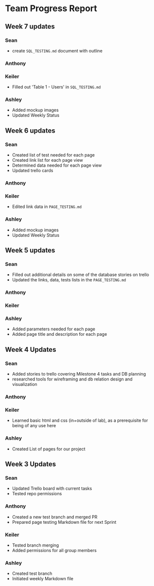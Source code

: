 # Team Progress Report

## Week 7 updates

### Sean
- create `SQL_TESTING.md` document with outline

### Anthony

### Keiler
- Filled out 'Table 1 - Users' in `SQL_TESTING.md`

### Ashley
- Added mockup images
- Updated Weekly Status

## Week 6 updates
### Sean
- Created list of test needed for each page
- Created link list for each page view
- Determined data needed for each page view
- Updated trello cards

### Anthony

### Keiler
- Edited link data in `PAGE_TESTING.md`

### Ashley
- Added mockup images
- Updated Weekly Status

## Week 5 updates
### Sean
- Filled out additional details on some of the database stories on trello
- Updated the links, data, tests lists in the `PAGE_TESTING.md`

### Anthony

### Keiler

### Ashley
- Added parameters needed for each page
- Added page title and description for each page


## Week 4 Updates

### Sean
- Added stories to trello covering Milestone 4 tasks and DB planning
- researched tools for wireframing and db relation design and visualization

### Anthony


### Keiler
- Learned basic html and css (in+outside of lab), as a prerequisite for being of any use here

### Ashley
- Created List of pages for our project

## Week 3 Updates

### Sean
- Updated Trello board with current tasks
- Tested repo permissions

### Anthony
- Created a new test branch and merged PR
- Prepared page testing Markdown file for next Sprint

### Keiler
- Tested branch merging
- Added permissions for all group members

### Ashley
- Created test branch
- Initiated weekly Markdown file
